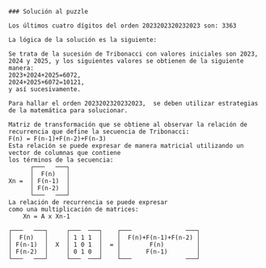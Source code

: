     ### Solución al puzzle
    
    Los últimos cuatro dígitos del orden 2023202320232023 son: 3363

    La lógica de la solución es la siguiente:
    
    Se trata de la sucesión de Tribonacci con valores iniciales son 2023, 2024 y 2025, y los siguientes valores se obtienen de la siguiente manera: 
    2023+2024+2025=6072, 
    2024+2025+6072=10121, 
    y así sucesivamente. 

    Para hallar el orden 2023202320232023,  se deben utilizar estrategias de la matemática para solucionar.
    
    Matriz de transformación que se obtiene al observar la relación de recurrencia que define la secuencia de Tribonacci:
    F(n) = F(n-1)+F(n-2)+F(n-3)
    Esta relación se puede expresar de manera matricial utilizando un vector de columnas que contiene 
    los términos de la secuencia:
          ┌───   ───┐ 
          │  F(n)   │ 
    Xn =  │ F(n-1)  │ 
          │ F(n-2)  │ 
          └───   ───┘ 
    La relación de recurrencia se puede expresar
    como una multiplicación de matrices:
        Xn = A x Xn-1
    
    ┌───   ───┐     ┌───  ───┐    ┌───               ───┐
    │  F(n)   │     │ 1 1 1  │    │  F(n)+F(n-1)+F(n-2) │
    │ F(n-1)  │  X  │ 1 0 1  │  = │        F(n)         │
    │ F(n-2)  │     │ 0 1 0  │    │       F(n-1)        │
    └───   ───┘     └───  ───┘    └───               ───┘
